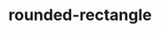 # rounded-rectangle

<div id="example"></div>
<script type="application/javascript">
  new Vue({
    el: '#example',
    template: '<live-code class="full" :template="code" mode="html>iframe" :debounce="200" />',
    data: {
      code:
`
<script src="${location.origin+location.pathname}global.js"><\/script>
<!-- pep.js provides the pointer events (pointermove, pointerdown, etc) -->
<script src="https://code.jquery.com/pep/0.4.3/pep.js"><\/script>

<style>
    body, html {
        width: 100%;
        height: 100%;
        margin: 0;
        padding: 0;
        overflow: hidden;
        background: #191919;
        color: #ccc;
    }
</style>

<lume-scene id="scene" webgl>
    <lume-ambient-light intensity="0.3"></lume-ambient-light>
    <lume-point-light
        id="light"
        color="white"
        position="300 300 300"
        size="0 0 0"
        cast-shadow="true"
        intensity="0.8"
        shadow-radius="2"
        distance="800"
        shadow-bias="-0.001"
        >
    </lume-point-light>
    <lume-rounded-rectangle
        id="rect1"
        corner-radius="45"
        thickness="1"
        quadratic-corners="true"
        align-point="0.5 0.5"
        mount-point="0.5 0.5"
        size="100 100 100"
        position="55"
        color="skyblue"
        Xsidedness="double"
        Xwireframe
    >
    </lume-rounded-rectangle>
    <lume-rounded-rectangle
        id="rect2"
        corner-radius="45"
        thickness="1"
        quadratic-corners="false"
        align-point="0.5 0.5"
        mount-point="0.5 0.5"
        size="100 100 100"
        position="-55"
        color="pink"
    >
    </lume-rounded-rectangle>

</lume-scene>

<script>
    // defines the default names for the HTML elements
    LUME.defineElements()

    const light = document.querySelector('#light')

    document.addEventListener('pointermove', event => {
        event.preventDefault()
        light.position.x = event.clientX
        light.position.y = event.clientY
    })

    rect1.rotation = (x, y) => [0, ++y, 0]
    rect2.rotation = (x, y) => [0, ++y, 0]
<\/script>

`
    },
  })
</script>
